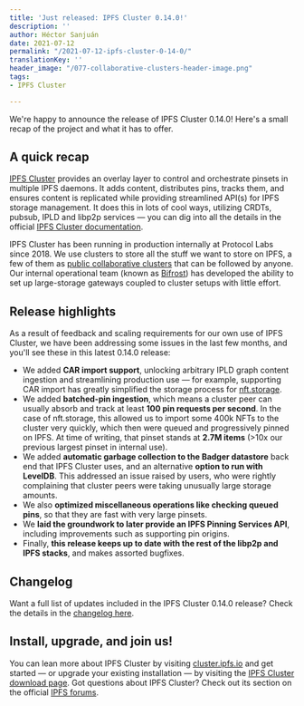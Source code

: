 ```yaml
---
title: 'Just released: IPFS Cluster 0.14.0!'
description: ''
author: Héctor Sanjuán
date: 2021-07-12
permalink: "/2021-07-12-ipfs-cluster-0-14-0/"
translationKey: ''
header_image: "/077-collaborative-clusters-header-image.png"
tags:
- IPFS Cluster

---
```

We're happy to announce the release of IPFS Cluster 0.14.0! Here's a small recap of the project and what it has to offer.

## A quick recap

[IPFS Cluster](https://cluster.ipfs.io) provides an overlay layer to control and orchestrate pinsets in multiple IPFS daemons. It adds content, distributes pins, tracks them, and ensures content is replicated while providing streamlined API(s) for IPFS storage management. It does this in lots of cool ways, utilizing CRDTs, pubsub, IPLD and libp2p services — you can dig into all the details in the official [IPFS Cluster documentation](https://cluster.ipfs.io/documentation/).

IPFS Cluster has been running in production internally at Protocol Labs since 2018. We use clusters to store all the stuff we want to store on IPFS, a few of them as [public collaborative clusters](https://collab.ipfscluster.io/) that can be followed by anyone. Our internal operational team (known as [Bifrost](https://en.wikipedia.org/wiki/Bifr%C3%B6st)) has developed the ability to set up large-storage gateways coupled to cluster setups with little effort.

## Release highlights

As a result of feedback and scaling requirements for our own use of IPFS Cluster, we have been addressing some issues in the last few months, and you'll see these in this latest 0.14.0 release:

* We added **CAR import support**, unlocking arbitrary IPLD graph content ingestion and streamlining production use — for example, supporting CAR import has greatly simplified the storage process for [nft.storage](https://nft.storage).
* We added **batched-pin ingestion**, which means a cluster peer can usually absorb and track at least **100 pin requests per second**. In the case of nft.storage, this allowed us to import some 400k NFTs to the cluster very quickly, which then were queued and progressively pinned on IPFS. At time of writing, that pinset stands at **2.7M items** (>10x our previous largest pinset in internal use).
* We added **automatic garbage collection to the Badger datastore** back end that IPFS Cluster uses, and an alternative **option to run with LevelDB**. This addressed an issue raised by users, who were rightly complaining that cluster peers were taking unusually large storage amounts.
* We also **optimized miscellaneous operations like checking queued pins**, so that they are fast with very large pinsets.
* We **laid the groundwork to later provide an IPFS Pinning Services API**, including improvements such as supporting pin origins.
* Finally, **this release keeps up to date with the rest of the libp2p and IPFS stacks**, and makes assorted bugfixes.

## Changelog

Want a full list of updates included in the IPFS Cluster 0.14.0 release? Check the details in the [changelog here](https://github.com/ipfs/ipfs-cluster/blob/master/CHANGELOG.md).

## Install, upgrade, and join us!

You can lean more about IPFS Cluster by visiting [cluster.ipfs.io](https://cluster.ipfs.io/) and get started — or upgrade your existing installation — by visiting the [IPFS Cluster download page](https://cluster.ipfs.io/download/). Got questions about IPFS Cluster? Check out its section on the official [IPFS forums](https://discuss.ipfs.io/c/help/help-ipfs-cluster/24).